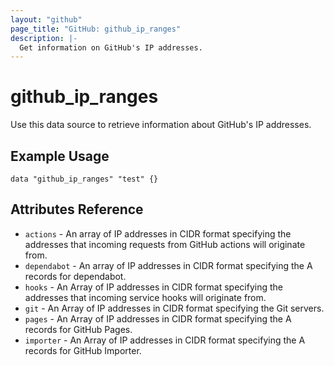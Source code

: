 ```yaml
---
layout: "github"
page_title: "GitHub: github_ip_ranges"
description: |-
  Get information on GitHub's IP addresses.
---
```


# github_ip_ranges

Use this data source to retrieve information about GitHub's IP addresses.

## Example Usage

```hcl
data "github_ip_ranges" "test" {}
```

## Attributes Reference

 * `actions` - An array of IP addresses in CIDR format specifying the addresses that incoming requests from GitHub actions will originate from.
 * `dependabot` - An array of IP addresses in CIDR format specifying the A records for dependabot.
 * `hooks` - An Array of IP addresses in CIDR format specifying the addresses that incoming service hooks will originate from.
 * `git` - An Array of IP addresses in CIDR format specifying the Git servers.
 * `pages` - An Array of IP addresses in CIDR format specifying the A records for GitHub Pages.
 * `importer` - An Array of IP addresses in CIDR format specifying the A records for GitHub Importer.
